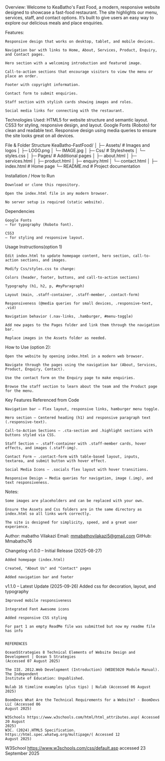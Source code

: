 Overview:
    Welcome to KeaBatho's Fast Food, a modern, responsive website designed to showcase a fast-food restaurant. The site highlights our menu, services, staff, and contact options. It’s built to give users an easy way to explore our delicious meals and place enquiries.

Features:

    Responsive design that works on desktop, tablet, and mobile devices.

    Navigation bar with links to Home, About, Services, Product, Enquiry, and Contact pages.

    Hero section with a welcoming introduction and featured image.

    Call-to-action sections that encourage visitors to view the menu or place an order.

    Footer with copyright information.

    Contact form to submit enquiries.

    Staff section with stylish cards showing images and roles.

    Social media links for connecting with the restaurant.

Technologies Used:
    HTML5 for website structure and semantic layout.
    CSS3 for styling, responsive design, and layout.
    Google Fonts (Roboto) for clean and readable text.
    Responsive design using media queries to ensure the site looks great on all devices.


File & Folder Structure
        KeaBatho-FastFood/
        │
        ├─ Assets/ # Images and logos
        │ ├─ LOGO.png
        │ └─ IMAGE.jpg
        │
        ├─ Css/ # Stylesheets
        │ └─ styles.css
        │
        ├─ Pages/ # Additional pages
        │ ├─ about.html
        │ ├─ services.html
        │ ├─ product.html
        │ ├─ enquiry.html
        │ └─ contact.html
        │
        ├─ index.html # Home page
        └─ README.md # Project documentation

Installation / How to Run

    Download or clone this repository.

    Open the index.html file in any modern browser.

    No server setup is required (static website).


Dependencies

    Google Fonts 
    – for typography (Roboto font).

    CSS3 
    – for styling and responsive layout.

Usage Instructions(option 1)

    Edit index.html to update homepage content, hero section, call-to-action sections, and images.

    Modify Css/styles.css to change:

    Colors (header, footer, buttons, and call-to-action sections)

    Typography (h1, h2, p, #myParagraph)

    Layout (main, .staff-container, .staff-member, .contact-form)

    Responsiveness (@media queries for small devices, .responsive-text, .vid)

    Navigation behavior (.nav-links, .hamburger, #menu-toggle)

    Add new pages to the Pages folder and link them through the navigation bar.

    Replace images in the Assets folder as needed.

How to Use (option 2):

    Open the website by opening index.html in a modern web browser.

    Navigate through the pages using the navigation bar (About, Services, Product, Enquiry, Contact).

    Use the contact form on the Enquiry page to make enquiries.

    Browse the staff section to learn about the team and the Product page for the menu.

Key Features Referenced from Code

    Navigation bar – Flex layout, responsive links, hamburger menu toggle.

    Hero section – Centered heading (h1) and responsive paragraph text (.responsive-text).

    Call-to-Action Sections – .cta-section and .highlight sections with buttons styled via CSS.

    Staff Section – .staff-container with .staff-member cards, hover effects, and images (.staff-img).

    Contact Form – .contact-form with table-based layout, inputs, textarea, and submit button with hover effect.

    Social Media Icons – .socials flex layout with hover transitions.

    Responsive Design – Media queries for navigation, image (.img), and text responsiveness.

Notes:

    Some images are placeholders and can be replaced with your own.

    Ensure the Assets and Css folders are in the same directory as index.html so all links work correctly.

    The site is designed for simplicity, speed, and a great user experience.

Author:
    mabatho Vilakazi
    Email: mmabathovilakazi5@gmail.com
    GitHub: Mmabatho76


Changelog
v1.0.0 – Initial Release (2025-08-27)

    Added homepage (index.html)

    Created, "About Us" and "Contact" pages

    Added navigation bar and footer

    

v1.1.0 – Latest Update (2025-09-26)
    Added css for decoration, layout, and typography

    Improved mobile responsiveness

    Integrated Font Awesome icons

    Added responsive CSS styling
    
    For part 1 an empty ReadMe file was submitted but now my readme file has info

    
    REFERENCES
    
    Ocean5Strategies 8 Technical Elements of Website Design and Development | Ocean 5 Strategies
    (Accessed 07 August 2025)
    
    The IIE. 2012.Web Development (Introduction) (WEDE5020 Module Manual). The Independent
    Institute of Education: Unpublished.
    
    Nulab 16 timeline examples (plus tips) | Nulab (Accessed 06 August 2025)
    
    BoomDevs What Are the Technical Requirements for a Website? - BoomDevs LLC (Accessed 06
    August 2025)
    
    W3Schools https://www.w3schools.com/html/html_attributes.asp( Accessed 20 August
    2025)
    W3C. (2024).HTML5 Specification. https://html.spec.whatwg.org/multipage/( Accessed 12
    August 2025)

W3School https://www.w3schools.com/css/default.asp accessed 23 September 2025